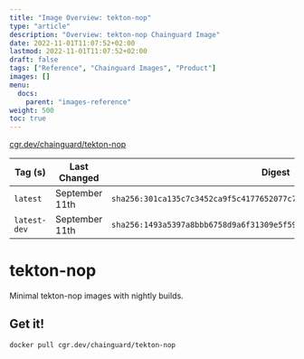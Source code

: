 ```yaml
---
title: "Image Overview: tekton-nop"
type: "article"
description: "Overview: tekton-nop Chainguard Image"
date: 2022-11-01T11:07:52+02:00
lastmod: 2022-11-01T11:07:52+02:00
draft: false
tags: ["Reference", "Chainguard Images", "Product"]
images: []
menu:
  docs:
    parent: "images-reference"
weight: 500
toc: true
---
```


[cgr.dev/chainguard/tekton-nop](https://github.com/chainguard-images/images/tree/main/images/tekton-nop)

| Tag (s)       | Last Changed   | Digest                                                                    |
|---------------|----------------|---------------------------------------------------------------------------|
|  `latest`     | September 11th | `sha256:301ca135c7c3452ca9f5c4177652077c71f7513b589bfdce3fcc7ecc41cf1caa` |
|  `latest-dev` | September 11th | `sha256:1493a5397a8bbb6758d9a6f31309e5f595edfa20f26491b05b7154fddce33b52` |

# tekton-nop

Minimal tekton-nop images with nightly builds.

## Get it!

```shell
docker pull cgr.dev/chainguard/tekton-nop
```
